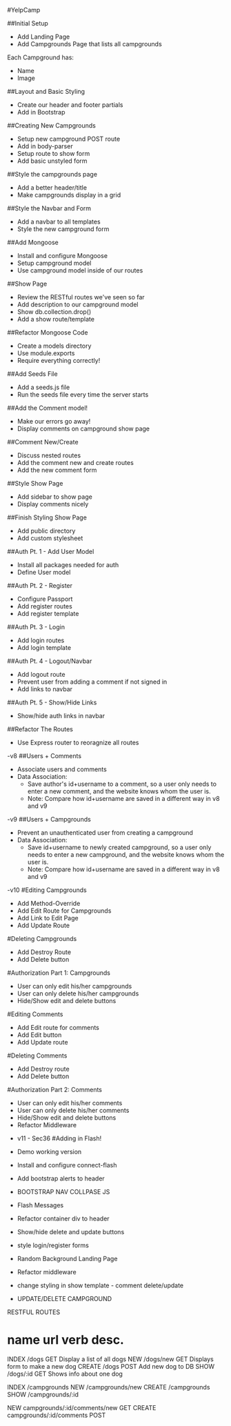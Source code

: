 #YelpCamp

##Initial Setup
* Add Landing Page
* Add Campgrounds Page that lists all campgrounds

Each Campground has:
   * Name
   * Image

##Layout and Basic Styling
* Create our header and footer partials
* Add in Bootstrap

##Creating New Campgrounds
* Setup new campground POST route
* Add in body-parser
* Setup route to show form
* Add basic unstyled form

##Style the campgrounds page
* Add a better header/title
* Make campgrounds display in a grid

##Style the Navbar and Form
* Add a navbar to all templates
* Style the new campground form

##Add Mongoose
* Install and configure Mongoose
* Setup campground model
* Use campground model inside of our routes

##Show Page
* Review the RESTful routes we've seen so far
* Add description to our campground model
* Show db.collection.drop()
* Add a show route/template

##Refactor Mongoose Code
* Create a models directory
* Use module.exports
* Require everything correctly!

##Add Seeds File
* Add a seeds.js file
* Run the seeds file every time the server starts

##Add the Comment model!
* Make our errors go away!
* Display comments on campground show page

##Comment New/Create
* Discuss nested routes
* Add the comment new and create routes
* Add the new comment form

##Style Show Page
* Add sidebar to show page
* Display comments nicely

##Finish Styling Show Page
* Add public directory
* Add custom stylesheet

##Auth Pt. 1 - Add User Model
* Install all packages needed for auth
* Define User model

##Auth Pt. 2 - Register
* Configure Passport
* Add register routes
* Add register template

##Auth Pt. 3 - Login
* Add login routes
* Add login template

##Auth Pt. 4 - Logout/Navbar
* Add logout route
* Prevent user from adding a comment if not signed in
* Add links to navbar

##Auth Pt. 5 - Show/Hide Links
* Show/hide auth links in navbar

##Refactor The Routes
* Use Express router to reoragnize all routes

-v8
##Users + Comments
* Associate users and comments
* Data Association:
  - Save author's id+username to a comment, so a user only needs to enter a new comment, and the website knows whom the user is.
  - Note: Compare how id+username are saved in a different way in v8 and v9

-v9
##Users + Campgrounds
* Prevent an unauthenticated user from creating a campground
* Data Association:
  - Save id+username to newly created campground, so a user only needs to enter a new campground, and the website knows whom the user is.
  - Note: Compare how id+username are saved in a different way in v8 and v9

-v10
#Editing Campgrounds
* Add Method-Override
* Add Edit Route for Campgrounds
* Add Link to Edit Page
* Add Update Route

<!--
Campground Edit Route:    /campgrounds/:id/edit
Campground Destroy Route: /campgrounds/:id
-->

#Deleting Campgrounds
* Add Destroy Route
* Add Delete button

#Authorization Part 1: Campgrounds
* User can only edit his/her campgrounds
* User can only delete his/her campgrounds
* Hide/Show edit and delete buttons


#Editing Comments
* Add Edit route for comments
* Add Edit button
* Add Update route

<!--
Comment Edit Route:    /campgrounds/:id/comments/:comment_id/edit
Comment Destroy Route: /campgrounds/:id/comments/:comment_id
-->

#Deleting Comments
* Add Destroy route
* Add Delete button

#Authorization Part 2: Comments
* User can only edit his/her comments
* User can only delete his/her comments
* Hide/Show edit and delete buttons
* Refactor Middleware


- v11 - Sec36
#Adding in Flash!
* Demo working version
* Install and configure connect-flash
* Add bootstrap alerts to header



* BOOTSTRAP NAV COLLPASE JS
* Flash Messages
* Refactor container div to header
* Show/hide delete and update buttons
* style login/register forms
* Random Background Landing Page
* Refactor middleware
* change styling in show template - comment delete/update
* UPDATE/DELETE CAMPGROUND



RESTFUL ROUTES

name      url      verb    desc.
===============================================
INDEX   /dogs      GET   Display a list of all dogs
NEW     /dogs/new  GET   Displays form to make a new dog
CREATE  /dogs      POST  Add new dog to DB
SHOW    /dogs/:id  GET   Shows info about one dog

INDEX   /campgrounds
NEW     /campgrounds/new
CREATE  /campgrounds
SHOW    /campgrounds/:id

NEW     campgrounds/:id/comments/new    GET
CREATE  campgrounds/:id/comments      POST

